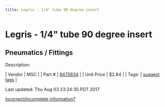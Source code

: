 ```yaml
---
title: Legris - 1/4" tube 90 degree insert
---
```


# Legris - 1/4" tube 90 degree insert
## Pneumatics / Fittings
Description: 	 

| Vendor | MSC | 
| Part # | [6475834](http://www.mscdirect.com/) | 
| Unit Price | $2.84 | 
| Tags: | [suggest tags](https://docs.google.com/forms/d/e/1FAIpQLSeWyY8v3RgOty-MyWmh9U0iivNYN_molChYyS-0U-o-kOAv_g/viewform) | 

Last updated: Thu Aug 03 23:24:35 PDT 2017

 [Incorrect/Incomplete information?](https://docs.google.com/forms/d/e/1FAIpQLSeWyY8v3RgOty-MyWmh9U0iivNYN_molChYyS-0U-o-kOAv_g/viewform)